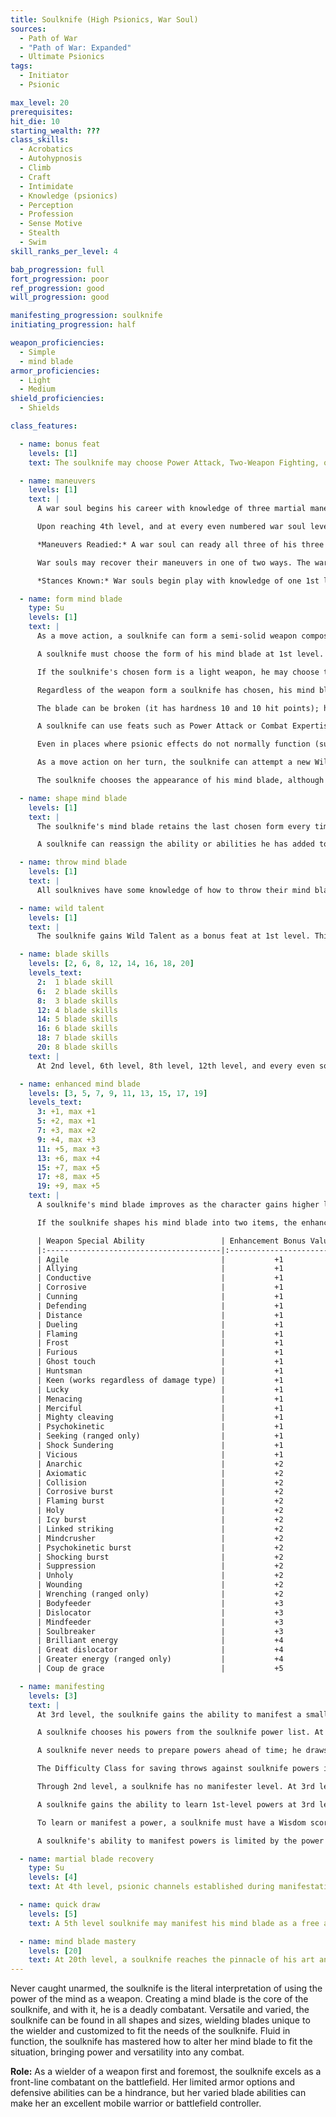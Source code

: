 ```yaml
---
title: Soulknife (High Psionics, War Soul)
sources:
  - Path of War
  - "Path of War: Expanded"
  - Ultimate Psionics
tags:
  - Initiator
  - Psionic

max_level: 20
prerequisites:
hit_die: 10
starting_wealth: ???
class_skills:
  - Acrobatics
  - Autohypnosis
  - Climb
  - Craft
  - Intimidate
  - Knowledge (psionics)
  - Perception
  - Profession
  - Sense Motive
  - Stealth
  - Swim
skill_ranks_per_level: 4

bab_progression: full
fort_progression: poor
ref_progression: good
will_progression: good

manifesting_progression: soulknife
initiating_progression: half

weapon_proficiencies:
  - Simple
  - mind blade
armor_proficiencies:
  - Light
  - Medium
shield_proficiencies:
  - Shields

class_features:

  - name: bonus feat
    levels: [1]
    text: The soulknife may choose Power Attack, Two-Weapon Fighting, or Weapon Focus (mind blade) as a bonus feat at 1st level.

  - name: maneuvers
    levels: [1]
    text: |
      A war soul begins his career with knowledge of three martial maneuvers. The disciplines available to him are Broken Blade, Sleeping Goddes, Solar Wind, Thrashing Dragon, and Veiled Moon. Once he knows a maneuver, he must ready it before he can use it (see Maneuvers Readied, below). A maneuver usable by a war soul is considered an extraordinary ability unless otherwise noted in its description. His maneuvers are not affected by spell resistance, and he does not provoke attacks of opportunity when he initiates one. He learns additional maneuvers at higher levels, as shown on Table: Soulknife. The war soul must meet a maneuver's prerequisite to learn it.

      Upon reaching 4th level, and at every even numbered war soul level after that, he can choose to learn a new maneuver in place of one he already knows. In effect, the war soul loses the old maneuver in exchange for the new one. The war soul need not replace the old maneuver with a maneuver of the same level. He can choose a new maneuver of any level he likes, as long as he observes his restriction on the highest-level maneuvers he knows. The war soul can swap only a single maneuver at any given level. A war soul's primary initiator attribute is Wisdom, and each war soul level is counted as a full initiator level.

      *Maneuvers Readied:* A war soul can ready all three of his three starting maneuvers, but as he advances in level and learns more maneuvers, he must choose which maneuvers to ready. He readies his maneuvers by meditating over his mind blade for 10 minutes. The maneuvers he chooses remain readied until he decides to repeat this again and change them. War souls do not need to sleep or be well rested to ready their maneuvers; any time he spends 10 minutes in meditation, he can change his readied maneuvers. He begins an encounter with all readied maneuvers unexpended, regardless of how many times he may have already used them since he chose them. When the war soul initiates a maneuver, he expends it for the current encounter, so each of his readied maneuvers can be used once per encounter (until they are recovered, see below).

      War souls may recover their maneuvers in one of two ways. The war soul may concentrate on his mind blade to recover an expended maneuver from its psychic projection as a standard action and recover one maneuver. Alternately, he may flood his psychic being with martial knowledge by expending his psionic focus to recover a number of expended maneuvers equal to his Wisdom modifier (minimum of two) as a full round action. While recovering maneuvers, the war soul's mental state makes him react violently to those who would attack him. When attacked, he may make an immediate counter-attack against his attacker at his full base attack bonus; he may only make one counter-attack against a given enemy per round, and he may make no more counter- attacks then his 1 + his Wisdom modifier per round.

      *Stances Known:* War souls begin play with knowledge of one 1st level stance from any discipline open to them. At the indicated levels (see class table), the war soul selects an additional new stance. Unlike maneuvers, stances are not expended and he does not have to ready them. All the stances he knows are available to him at all times, and he can change the stance he is currently using as a swift action. A stance is an extraordinary ability unless otherwise stated in the stance description. Unlike with maneuvers, the war soul cannot learn a new stance at higher levels in place of one he already knows.

  - name: form mind blade
    type: Su
    levels: [1]
    text: |
      As a move action, a soulknife can form a semi-solid weapon composed of psychic energy distilled from his own mind.

      A soulknife must choose the form of his mind blade at 1st level. He can either form it into a light weapon, a one-handed weapon, or a two-handed weapon. Once chosen, his mind blade stays in this form every time the soulknife forms his mind blade. The light weapon deals 1d6 points of damage, the one-handed weapon deals 1d8 points of damage, and the two-handed weapon deals 2d6 points of damage. All damages are based on a Medium- sized creature wielding Medium-sized weapons; adjust the weapon damage as appropriate for different sized weapons. In all forms, the mind blade has a critical range of 19-20/x2. A soulknife with powerful build or any similar ability forms an appropriately-sized mind blade dealing the size-appropriate amount of damage.

      If the soulknife's chosen form is a light weapon, he may choose to form two light weapons when forming his mind blade if he so chooses, but he suffers the standard penalties for two-weapon fighting.

      Regardless of the weapon form a soulknife has chosen, his mind blade does not have a set damage type. When shaping his weapon and assigning abilities to it, the soulknife chooses whether it will deal bludgeoning, piercing, or slashing damage. The soulknife may change the damage type of an existing mind blade, or may summon a new mind blade with a different damage type, as a full-round action; otherwise, the mind blade retains the last damage type chosen every time it is summoned.

      The blade can be broken (it has hardness 10 and 10 hit points); however, a soulknife can simply create another on his next move action. The moment he relinquishes his grip on his blade, it dissipates (unless he intends to throw it; see below). A mind blade is considered a magic weapon for the purpose of overcoming damage reduction and is considered a masterwork weapon.

      A soulknife can use feats such as Power Attack or Combat Expertise in conjunction with the mind blade just as if it were a normal weapon. He can also choose his mind blade for feats requiring a specific weapon choice, such as Weapon Focus and Improved Critical. Powers or spells that upgrade weapons can be used on a mind blade. The soulknife can use feats such as Weapon Finesse that work on light weapons with his mind blade, but such feats only work on mind blades in a light weapon form.

      Even in places where psionic effects do not normally function (such as within a null psionics field), a soulknife can attempt to sustain his mind blade by making a DC 20 Will save. On a successful save, the soulknife maintains his mind blade for a number of rounds equal to his class level before he needs to check again, although the mind blade is treated for all purposes as a non-magical, masterwork weapon while in a place where psionic effects do not normally function. On an unsuccessful attempt, the mind blade vanishes.

      As a move action on her turn, the soulknife can attempt a new Will save to rematerialize his mind blade while he remains within the psionics-negating effect. He gains a bonus on Will saves made to maintain or form his mind blade equal to the total enhancement bonus of his mind blade (see below).

      The soulknife chooses the appearance of his mind blade, although its shape must reflect the selections the soulknife has chosen: a bludgeoning mind blade would be blunt, slashing would have an edge, etc.

  - name: shape mind blade
    levels: [1]
    text: |
      The soulknife's mind blade retains the last chosen form every time it is formed until the soulknife reshapes it. If the soulknife chooses to reshape his blade, it requires a full-round action to do so. She may also re-assign the type of damage dealt as part of reshaping his mind blade if he so chooses.

      A soulknife can reassign the ability or abilities he has added to his mind blade; see below. To do so, he must first spend 8 hours in concentration. These cannot be the normal 8 hours used for rest, even if the soulknife does not require sleep. After that period, the mind blade materializes with the new ability or abilities selected by the soulknife.

  - name: throw mind blade
    levels: [1]
    text: |
      All soulknives have some knowledge of how to throw their mind blades, though the range increment varies by form and the largest of blade forms cannot be thrown. Light weapon mind blades have a range increment of 20 ft. One-handed weapon mind blades have a range increment of 15 ft. Two-handed weapon mind blades cannot be thrown without the Two-Handed Throw blade skill. Whether or not the attack hits, a thrown mind blade then dissipates.

  - name: wild talent
    levels: [1]
    text: |
      The soulknife gains Wild Talent as a bonus feat at 1st level. This provides his with the psionic power necessary to manifest his mind blade. A character who is already psionic instead gains the Psionic Talent feat.

  - name: blade skills
    levels: [2, 6, 8, 12, 14, 16, 18, 20]
    levels_text:
      2:  1 blade skill
      6:  2 blade skills
      8:  3 blade skills
      12: 4 blade skills
      14: 5 blade skills
      16: 6 blade skills
      18: 7 blade skills
      20: 8 blade skills
    text: |
      At 2nd level, 6th level, 8th level, 12th level, and every even soulknife level thereafter, a soulknife may choose a [blade skill](/blade-skills/) to add to his repertoire. Some blade skills have prerequisites that must be met before they can be chosen. All blade skills may only be chosen once and require the soulknife to be using his mind blade unless otherwise stated in the skill's description.

  - name: enhanced mind blade
    levels: [3, 5, 7, 9, 11, 13, 15, 17, 19]
    levels_text:
      3: +1, max +1
      5: +2, max +1
      7: +3, max +2
      9: +4, max +3
      11: +5, max +3
      13: +6, max +4
      15: +7, max +5
      17: +8, max +5
      19: +9, max +5
    text: |
      A soulknife's mind blade improves as the character gains higher levels. At 3rd level and every odd level thereafter, the mind blade gains a cumulative +1 enhancement bonus that he may spend on an actual enhancement bonus or on weapon special abilities. A soulknife's level determines his maximum enhancement bonus (see Table: The Soulknife). The soulknife may (and must, when his total enhancement is higher than his maximum bonus) apply any special ability from the table below instead of an enhancement bonus, as long as he meets the level requirements. A soulknife can choose any combination of weapon special abilities and/or enhancement bonus that does not exceed the total allowed by the soulknife's level, but he must assign at least a +1 enhancement bonus before assigning any special abilities.

      If the soulknife shapes his mind blade into two items, the enhancement bonus of his mind blade (if any) is reduced by 1 (to a minimum of 0). If this would reduce the enhancement bonus on the mind blades to 0 and weapon special abilities are applied, the soulknife must reshape his mind blade to make the options valid. Both mind blades have the same selection of enhancement bonus and weapon special abilities (if any). This penalty does not apply when using the Mind Shield blade skill.

      | Weapon Special Ability                 | Enhancement Bonus Value | Required Level |
      |:---------------------------------------|:-----------------------:|:--------------:|
      | Agile                                  |           +1            |       5        |
      | Allying                                |           +1            |       5        |
      | Conductive                             |           +1            |       5        |
      | Corrosive                              |           +1            |       5        |
      | Cunning                                |           +1            |       5        |
      | Defending                              |           +1            |       5        |
      | Distance                               |           +1            |       5        |
      | Dueling                                |           +1            |       5        |
      | Flaming                                |           +1            |       5        |
      | Frost                                  |           +1            |       5        |
      | Furious                                |           +1            |       5        |
      | Ghost touch                            |           +1            |       5        |
      | Huntsman                               |           +1            |       5        |
      | Keen (works regardless of damage type) |           +1            |       5        |
      | Lucky                                  |           +1            |       5        |
      | Menacing                               |           +1            |       5        |
      | Merciful                               |           +1            |       5        |
      | Mighty cleaving                        |           +1            |       5        |
      | Psychokinetic                          |           +1            |       5        |
      | Seeking (ranged only)                  |           +1            |       5        |
      | Shock Sundering                        |           +1            |       5        |
      | Vicious                                |           +1            |       5        |
      | Anarchic                               |           +2            |       7        |
      | Axiomatic                              |           +2            |       7        |
      | Collision                              |           +2            |       7        |
      | Corrosive burst                        |           +2            |       7        |
      | Flaming burst                          |           +2            |       7        |
      | Holy                                   |           +2            |       7        |
      | Icy burst                              |           +2            |       7        |
      | Linked striking                        |           +2            |       7        |
      | Mindcrusher                            |           +2            |       7        |
      | Psychokinetic burst                    |           +2            |       7        |
      | Shocking burst                         |           +2            |       7        |
      | Suppression                            |           +2            |       7        |
      | Unholy                                 |           +2            |       7        |
      | Wounding                               |           +2            |       7        |
      | Wrenching (ranged only)                |           +2            |       7        |
      | Bodyfeeder                             |           +3            |       9        |
      | Dislocator                             |           +3            |       9        |
      | Mindfeeder                             |           +3            |       9        |
      | Soulbreaker                            |           +3            |       9        |
      | Brilliant energy                       |           +4            |       12       |
      | Great dislocator                       |           +4            |       12       |
      | Greater energy (ranged only)           |           +4            |       12       |
      | Coup de grace                          |           +5            |       15       |

  - name: manifesting
    levels: [3]
    text: |
      At 3rd level, the soulknife gains the ability to manifest a small number of psionic powers, which are drawn from the soulknife power list.

      A soulknife chooses his powers from the soulknife power list. At 3rd level, a soulknife knows one soulknife power of your choice. He learns new powers as indicated on Table: The Soulknife. Asoulknife can manifest any power that has a power point cost equal to or lower than his manifester level. The total number of powers a soulknife can manifest per day is limited only by his daily power points.

      A soulknife never needs to prepare powers ahead of time; he draws them from his mind when needed. When a soulknife recovers his daily power points after resting, he may choose to rotate one or more powers he knows for new ones. These powers must always be chosen from the soulknife power list, and the maximum number of powers the soulknife may know at any one time in this fashion is listed on Table: The Gifted Blade. If a soulknife learns a power through other means, such as the Expanded Knowledge feat, the Mental Power blade skill, or psychic chirurgery, this power is known in addition to his normal powers. He may never exchange it for another power from the soulknife list when he chooses his powers known, and it doesn't count against his limit of powers known at any one time.

      The Difficulty Class for saving throws against soulknife powers is 10 + the power's level + the soulknife's Wisdom modifier.

      Through 2nd level, a soulknife has no manifester level. At 3rd level and higher, a soulknife's manifester level is equal to his soulknife level --2.

      A soulknife gains the ability to learn 1st-level powers at 3rd level. Every four levels thereafter (7th, 11th, etc), a soulknife gains the ability to master more complex powers, up to 4th level powers at level 15.

      To learn or manifest a power, a soulknife must have a Wisdom score of at least 10 + the power's level.

      A soulknife's ability to manifest powers is limited by the power points he has available. His base daily allotment of power points is given on Table: Soulknife. In addition, he receives bonus power points per day if he has a high Wisdom score. His race may also provide bonus power points per day, as may certain feats and items. If a soulknife has power points from a different class, those points are pooled together and usable to manifest powers from either class.

  - name: martial blade recovery
    type: Su
    levels: [4]
    text: At 4th level, psionic channels established during manifestation of a mind blade may allow reclamation of bursts of foreign psychic energy caused by the defeat of an opponent. These bursts of energy can be used to invigorate the mind of the war soul and restore his resolve and skill. If the war soul reduces a living opponent (possessing 1⁄2 HD or more and an Intelligence score of 3 or higher) to 0 hit points or less, as a swift action the character may recover either a single expended maneuver or his psionic focus. The war soul must be using a mind blade to recover maneuvers in this fashion.

  - name: quick draw
    levels: [5]
    text: A 5th level soulknife may manifest his mind blade as a free action, though he may still only attempt to do so once per round (unless throwing the weapon multiple times using the Multiple Throw blade skill).

  - name: mind blade mastery
    levels: [20]
    text: At 20th level, a soulknife reaches the pinnacle of his art and his connection to his blade is so strong it cannot be severed. She no longer requires a Will save to maintain his mind blade in a null psionics field, although it still loses any enhancement bonus and special abilities. In addition, he may change the configurations of his mind blade's special abilities at will as a full-round action, which also resets any penalties that may have accrued from the Fluid Form and Improved Fluid Form blade skills.
---
```


Never caught unarmed, the soulknife is the literal interpretation of using the power of the mind as a weapon. Creating a mind blade is the core of the soulknife, and with it, he is a deadly combatant. Versatile and varied, the soulknife can be found in all shapes and sizes, wielding blades unique to the wielder and customized to fit the needs of the soulknife. Fluid in function, the soulknife has mastered how to alter her mind blade to fit the situation, bringing power and versatility into any combat.

**Role:** As a wielder of a weapon first and foremost, the soulknife excels as a front-line combatant on the battlefield. Her limited armor options and defensive abilities can be a hindrance, but her varied blade abilities can make her an excellent mobile warrior or battlefield controller.
